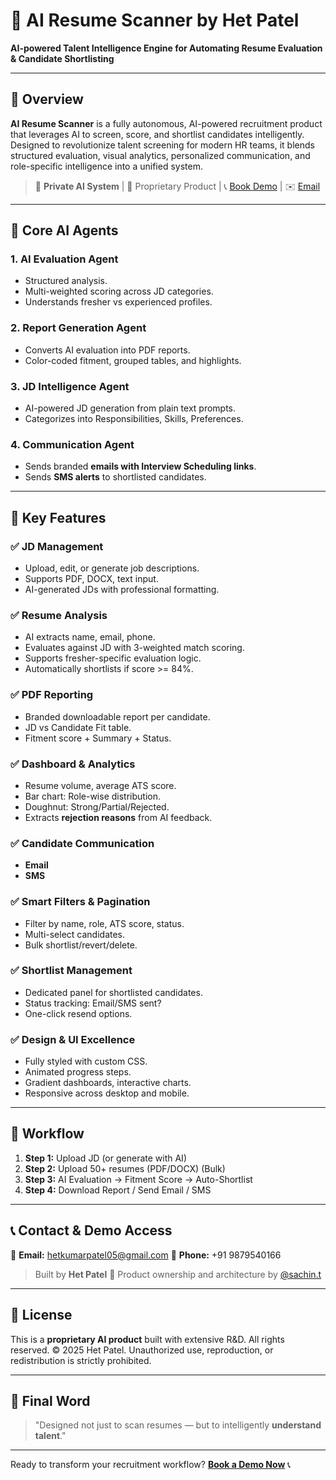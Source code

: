 # 🤖 AI Resume Scanner by Het Patel

**AI-powered Talent Intelligence Engine for Automating Resume Evaluation & Candidate Shortlisting**

---

## 🚀 Overview

**AI Resume Scanner** is a fully autonomous, AI-powered recruitment product that leverages AI to screen, score, and shortlist candidates intelligently. Designed to revolutionize talent screening for modern HR teams, it blends structured evaluation, visual analytics, personalized communication, and role-specific intelligence into a unified system.

> 🔐 **Private AI System** | 💼 Proprietary Product | 📞 [Book Demo](+91-9879540166) | ✉️ [Email](hetkumarpatel07@gmail.com)

---

## 🧠 Core AI Agents

### 1. **AI Evaluation Agent**

* Structured analysis.
* Multi-weighted scoring across JD categories.
* Understands fresher vs experienced profiles.

### 2. **Report Generation Agent**

* Converts AI evaluation into PDF reports.
* Color-coded fitment, grouped tables, and highlights.

### 3. **JD Intelligence Agent**

* AI-powered JD generation from plain text prompts.
* Categorizes into Responsibilities, Skills, Preferences.

### 4. **Communication Agent**

* Sends branded **emails with Interview Scheduling links**.
* Sends **SMS alerts** to shortlisted candidates.

---

## 🎯 Key Features

### ✅ JD Management

* Upload, edit, or generate job descriptions.
* Supports PDF, DOCX, text input.
* AI-generated JDs with professional formatting.

### ✅ Resume Analysis

* AI extracts name, email, phone.
* Evaluates against JD with 3-weighted match scoring.
* Supports fresher-specific evaluation logic.
* Automatically shortlists if score >= 84%.

### ✅ PDF Reporting

* Branded downloadable report per candidate.
* JD vs Candidate Fit table.
* Fitment score + Summary + Status.

### ✅ Dashboard & Analytics

* Resume volume, average ATS score.
* Bar chart: Role-wise distribution.
* Doughnut: Strong/Partial/Rejected.
* Extracts **rejection reasons** from AI feedback.

### ✅ Candidate Communication

* **Email**
* **SMS**

### ✅ Smart Filters & Pagination

* Filter by name, role, ATS score, status.
* Multi-select candidates.
* Bulk shortlist/revert/delete.

### ✅ Shortlist Management

* Dedicated panel for shortlisted candidates.
* Status tracking: Email/SMS sent?
* One-click resend options.

### ✅ Design & UI Excellence

* Fully styled with custom CSS.
* Animated progress steps.
* Gradient dashboards, interactive charts.
* Responsive across desktop and mobile.

---

## 🔁 Workflow

1. **Step 1:** Upload JD (or generate with AI)
2. **Step 2:** Upload 50+ resumes (PDF/DOCX) (Bulk)
3. **Step 3:** AI Evaluation → Fitment Score → Auto-Shortlist
4. **Step 4:** Download Report / Send Email / SMS

---

## 📞 Contact & Demo Access

📧 **Email:** [hetkumarpatel05@gmail.com](mailto:hetkumarpatel05@gmail.com)
📱 **Phone:** +91 9879540166

> Built by **Het Patel** 💙
> Product ownership and architecture by [@sachin.t](mailto:hetkumarpatel05@gmail.com)

---

## 🔐 License

This is a **proprietary AI product** built with extensive R\&D.
All rights reserved. © 2025 Het Patel.
Unauthorized use, reproduction, or redistribution is strictly prohibited.

---

## 🙌 Final Word

> "Designed not just to scan resumes — but to intelligently **understand talent**."

---

Ready to transform your recruitment workflow? **[Book a Demo Now](hetkumarpatel07@gmail.com)** 📞
